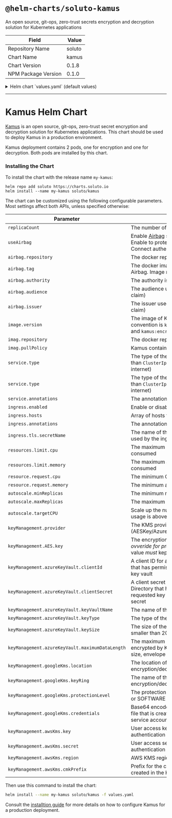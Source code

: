 # `@helm-charts/soluto-kamus`

An open source, git-ops, zero-trust secrets encryption and decryption solution for Kubernetes applications

| Field               | Value  |
| ------------------- | ------ |
| Repository Name     | soluto |
| Chart Name          | kamus  |
| Chart Version       | 0.1.8  |
| NPM Package Version | 0.1.0  |

<details>

<summary>Helm chart `values.yaml` (default values)</summary>

```yaml
# Default values for kamus.
# This is a YAML-formatted file.
# Declare variables to be passed into your templates.
replicaCount: 1
useAirbag: false
airbag:
  repository: soluto
  tag: 0.8
image:
  version: 0.2.2.0
  repository: soluto
  pullPolicy: IfNotPresent
service:
  type: ClusterIP
  annotations:
    prometheus.io/scrape: 'true'
ingress:
  enabled: false
resources:
  limits:
    cpu: 500m
    memory: 600Mi
  requests:
    cpu: 100m
    memory: 128Mi
autoscale:
  minReplicas: 2
  maxReplicas: 10
  targetCPU: 50
keyManagement:
  provider: AESKey
  AES:
    key: rWnWbaFutavdoeqUiVYMNJGvmjQh31qaIej/vAxJ9G0=
```

</details>

---

# Kamus Helm Chart

[Kamus](https://github.com/Soluto/kamus) is an open source, git-ops, zero-trust secret encryption and decryption solution for Kubernetes applications.
This chart should be used to deploy Kamus in a production environment.

Kamus deployment contains 2 pods, one for encryption and one for decryption. Both pods are installed by this chart.

### Installing the Chart

To install the chart with the release name `my-kamus`:

```
helm repo add soluto https://charts.soluto.io
helm install --name my-kamus soluto/kamus
```

The chart can be customized using the following configurable parameters. Most settings affect both APIs, unless specified otherwise:

| Parameter                                       | Description                                                                                                                                         | Default                                        |
| ----------------------------------------------- | --------------------------------------------------------------------------------------------------------------------------------------------------- | ---------------------------------------------- |
| `replicaCount`                                  | The number of replicas                                                                                                                              | 1                                              |
| `useAirbag`                                     | Enable [Airbag](https://github.com/Soluto/airbag) side car for encryption API. Enable to protect encryption API with Openid-Connect authentication. | `false`                                        |
| `airbag.repository`                             | The docker repository to pull Airbag from.                                                                                                          | `soluto`                                       |
| `airbag.tag`                                    | The docker image tag to use when pulling Airbag. Image name will be `airbag:{tag}`.                                                                 | `soluto`                                       |
| `airbag.authority`                              | The authority issueing the token                                                                                                                    |
| `airbag.audience`                               | The audience used to validate the token (`aud` claim)                                                                                               |
| `airbag.issuer`                                 | The issuer used to validate the token (`iss` claim)                                                                                                 |
| `image.version`                                 | The image of Kamus to pull. Image naming convention is `kamus:encryption-{version}` and `kamus:encryption-{version}`                                | `0.2.2.0`                                      |
| `imag.repository`                               | The docker repository to pull the images from                                                                                                       | `soluto`                                       |
| `imag.pullPolicy`                               | Kamus containers pull policy                                                                                                                        | `IfNotPresent`                                 |
| `service.type`                                  | The type of the service (careful, values other than `ClusterIp` expose the decryptor to the internet)                                               | `ClusterIp`                                    |
| `service.type`                                  | The type of the service (careful, values other than `ClusterIp` expose the decryptor to the internet)                                               | `ClusterIp`                                    |
| `service.annotations`                           | The annotations for the service                                                                                                                     | `prometheus.io/scrape: "true"`                 |
| `ingress.enabled`                               | Enable or disable ingress for encryptor API                                                                                                         | `false`                                        |
| `ingress.hosts`                                 | Array of hosts for the ingress                                                                                                                      |
| `ingress.annotations`                           | The annotations for the ingress                                                                                                                     |
| `ingress.tls.secretName`                        | The name of the TLS secret that should be used by the ingress                                                                                       |
| `resources.limit.cpu`                           | The maximum CPU cores that can be consumed                                                                                                          | `500m`                                         |
| `resources.limit.memory`                        | The maximum amount of memory that can be consumed                                                                                                   | `600Mi`                                        |
| `resource.request.cpu`                          | The minimum CPU cores                                                                                                                               | `100m`                                         |
| `resource.request.memory`                       | The minimum amount of memory                                                                                                                        | `128Mi`                                        |
| `autoscale.minReplicas`                         | The minimum number of pods                                                                                                                          | 2                                              |
| `autoscale.maxReplicas`                         | The maximum number of pods                                                                                                                          | 10                                             |
| `autoscale.targetCPU`                           | Scale up the numnber of pods when CPU usage is above this percentage                                                                                | 50                                             |
| `keyManagement.provider`                        | The KMS provider (AESKey/AzureKeyVault/GoogleKms/AwsKms)                                                                                            | AES                                            |
| `keyManagement.AES.key`                         | The encryption key used by the AES provider, _ovveride for production deployments_. This value _must_ kept secret                                   | `rWnWbaFutavdoeqUiVYMNJGvmjQh31qaIej/vAxJ9G0=` |
| `keyManagement.azureKeyVault.clientId`          | A client ID for a valid Azure Active Directory that has permissions to access the requested key vault                                               |
| `keyManagement.azureKeyVault.clientSecret`      | A client secret for a valid Azure Active Directory that has permissions to access the requested key vault. This value _must_ kept secret            |
| `keyManagement.azureKeyVault.keyVaultName`      | The name of the KeyVault to use                                                                                                                     |
| `keyManagement.azureKeyVault.keyType`           | The type of the keys                                                                                                                                | `RSA-HSM`                                      |
| `keyManagement.azureKeyVault.keySize`           | The size of the keys. Do not set to values smaller than 2048 for RSA keys                                                                           | `2048`                                         |
| `keyManagement.azureKeyVault.maximumDataLength` | The maximum number of bytes that can be encrypted by KeyVaults. For data in bigger size, envelope encryption is used.                               | `214`                                          |
| `keyManagement.googleKms.location`              | The location of the keyring used for encryption/decryption                                                                                          |
| `keyManagement.googleKms.keyRing`               | The name of the keyring used for encryption/decryption                                                                                              |
| `keyManagement.googleKms.protectionLevel`       | The protection of the keys, can be either HSM or SOFTWARE                                                                                           | HSM                                            |
| `keyManagement.googleKms.credentials`           | Base64 encoded credentials files (the JSON file that is created when creating keys for service account on google)                                   |
| `keyManagement.awsKms.key`                      | User access key to use for AWS KMS authentication                                                                                                   |
| `keyManagement.awsKms.secret`                   | User access secret to use for AWS KMS authentication                                                                                                |
| `keyManagement.awsKms.region`                   | AWS KMS region                                                                                                                                      |
| `keyManagement.awsKms.cmkPrefix`                | Prefix for the customer master keys that are created in the KMS                                                                                     |

Then use this command to install the chart:

```bash
helm install --name my-kamus soluto/kamus -f values.yaml
```

Consult the [installtion guide](https://github.com/Soluto/kamus/blob/master/docs/install.md) for more details on how to configure Kamus for a production deployment.
